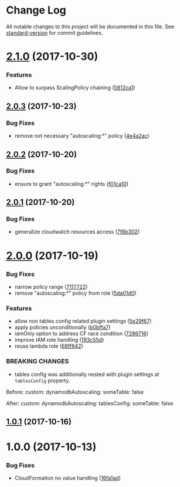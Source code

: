 # Change Log

All notable changes to this project will be documented in this file. See [standard-version](https://github.com/conventional-changelog/standard-version) for commit guidelines.

<a name="2.1.0"></a>
# [2.1.0](https://github.com/medikoo/serverless-plugin-dynamodb-autoscaling/compare/v2.0.3...v2.1.0) (2017-10-30)


### Features

* Allow to surpass ScalingPolicy chaining ([5812ca1](https://github.com/medikoo/serverless-plugin-dynamodb-autoscaling/commit/5812ca1))



<a name="2.0.3"></a>
## [2.0.3](https://github.com/medikoo/serverless-plugin-dynamodb-autoscaling/compare/v2.0.2...v2.0.3) (2017-10-23)


### Bug Fixes

* remove not necessary "autoscaling:*" policy ([4e4a2ac](https://github.com/medikoo/serverless-plugin-dynamodb-autoscaling/commit/4e4a2ac))



<a name="2.0.2"></a>
## [2.0.2](https://github.com/medikoo/serverless-plugin-dynamodb-autoscaling/compare/v2.0.1...v2.0.2) (2017-10-20)


### Bug Fixes

* ensure to grant "autoscaling:*" rights ([f01ca10](https://github.com/medikoo/serverless-plugin-dynamodb-autoscaling/commit/f01ca10))



<a name="2.0.1"></a>
## [2.0.1](https://github.com/medikoo/serverless-plugin-dynamodb-autoscaling/compare/v2.0.0...v2.0.1) (2017-10-20)


### Bug Fixes

* generalize cloudwatch resources access ([7f8b302](https://github.com/medikoo/serverless-plugin-dynamodb-autoscaling/commit/7f8b302))



<a name="2.0.0"></a>
# [2.0.0](https://github.com/medikoo/serverless-plugin-dynamodb-autoscaling/compare/v1.0.1...v2.0.0) (2017-10-19)


### Bug Fixes

* narrow policy range ([7117722](https://github.com/medikoo/serverless-plugin-dynamodb-autoscaling/commit/7117722))
* remove "autoscaling:*" policy from role ([5da01d0](https://github.com/medikoo/serverless-plugin-dynamodb-autoscaling/commit/5da01d0))


### Features

* allow non tables config related plugin settings ([5e29f67](https://github.com/medikoo/serverless-plugin-dynamodb-autoscaling/commit/5e29f67))
* apply policies unconditionally ([b0bffa7](https://github.com/medikoo/serverless-plugin-dynamodb-autoscaling/commit/b0bffa7))
* iamOnly option to address CF race condition ([7286716](https://github.com/medikoo/serverless-plugin-dynamodb-autoscaling/commit/7286716))
* improve IAM role handling ([193c55d](https://github.com/medikoo/serverless-plugin-dynamodb-autoscaling/commit/193c55d))
* reuse lambda role ([68ff842](https://github.com/medikoo/serverless-plugin-dynamodb-autoscaling/commit/68ff842))


### BREAKING CHANGES

* tables config was additionally nested with plugin settings at `tablesConfig` property.

Before:
custom:
  dynamodbAutoscaling:
    someTable: false

After:
custom:
  dynamodbAutoscaling:
    tablesConfig:
      someTable: false



<a name="1.0.1"></a>
## [1.0.1](https://github.com/medikoo/serverless-plugin-dynamodb-autoscaling/compare/v1.0.0...v1.0.1) (2017-10-16)



<a name="1.0.0"></a>
# 1.0.0 (2017-10-13)


### Bug Fixes

* CloudFormation no value handling ([16fa1ad](https://github.com/medikoo/serverless-plugin-dynamodb-autoscaling/commit/16fa1ad))
